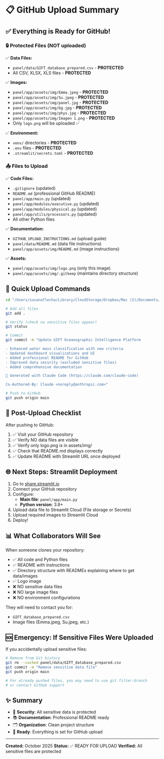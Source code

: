 # 📋 GitHub Upload Summary

## ✅ Everything is Ready for GitHub!

### 🔒 Protected Files (NOT uploaded)

✅ **Data Files:**
- `panel/data/GIFT_database_prepared.csv` - **PROTECTED**
- All CSV, XLSX, XLS files - **PROTECTED**

✅ **Images:**
- `panel/app/assets/img/Emma.jpeg` - **PROTECTED**
- `panel/app/assets/img/Su.jpeg` - **PROTECTED**
- `panel/app/assets/img/panel.jpg` - **PROTECTED**
- `panel/app/assets/img/bg.jpg` - **PROTECTED**
- `panel/app/assets/img/phys.jpg` - **PROTECTED**
- `panel/app/assets/img/Imagen 1.png` - **PROTECTED**
- Only `logo.png` will be uploaded ✅

✅ **Environment:**
- `venv/` directories - **PROTECTED**
- `.env` files - **PROTECTED**
- `.streamlit/secrets.toml` - **PROTECTED**

### 📤 Files to Upload

✅ **Code Files:**
- `.gitignore` (updated)
- `README.md` (professional GitHub README)
- `panel/app/main.py` (updated)
- `panel/app/modules/executive.py` (updated)
- `panel/app/modules/physical.py` (updated)
- `panel/app/utils/processors.py` (updated)
- All other Python files

✅ **Documentation:**
- `GITHUB_UPLOAD_INSTRUCTIONS.md` (upload guide)
- `panel/data/README.md` (data file instructions)
- `panel/app/assets/img/README.md` (image instructions)

✅ **Assets:**
- `panel/app/assets/img/logo.png` (only this image)
- `panel/app/assets/img/.gitkeep` (maintains directory structure)

## 🚀 Quick Upload Commands

```bash
cd "/Users/susanaflecha/Library/CloudStorage/Dropbox/Mac (2)/Documents/GitHub/GIFT_EDA"

# Add all files
git add .

# Verify (check no sensitive files appear)
git status

# Commit
git commit -m "Update GIFT Oceanographic Intelligence Platform

- Enhanced water mass classification with new criteria
- Updated dashboard visualizations and UI
- Added professional README for GitHub
- Improved data security (excluded sensitive files)
- Added comprehensive documentation

🤖 Generated with Claude Code (https://claude.com/claude-code)

Co-Authored-By: Claude <noreply@anthropic.com>"

# Push to GitHub
git push origin main
```

## 📝 Post-Upload Checklist

After pushing to GitHub:

1. ✅ Visit your GitHub repository
2. ✅ Verify NO data files are visible
3. ✅ Verify only logo.png is in assets/img/
4. ✅ Check that README.md displays correctly
5. ✅ Update README with Streamlit URL once deployed

## 🌐 Next Steps: Streamlit Deployment

1. Go to [share.streamlit.io](https://share.streamlit.io/)
2. Connect your GitHub repository
3. Configure:
   - **Main file**: `panel/app/main.py`
   - **Python version**: 3.8+
4. Upload data file to Streamlit Cloud (File storage or Secrets)
5. Upload required images to Streamlit Cloud
6. Deploy!

## 📊 What Collaborators Will See

When someone clones your repository:

- ✅ All code and Python files
- ✅ README with instructions
- ✅ Directory structure with READMEs explaining where to get data/images
- ✅ Logo image
- ❌ NO sensitive data files
- ❌ NO large image files
- ❌ NO environment configurations

They will need to contact you for:
- `GIFT_database_prepared.csv`
- Image files (Emma.jpeg, Su.jpeg, etc.)

## 🆘 Emergency: If Sensitive Files Were Uploaded

If you accidentally upload sensitive files:

```bash
# Remove from Git history
git rm --cached panel/data/GIFT_database_prepared.csv
git commit -m "Remove sensitive data file"
git push origin main

# For already pushed files, you may need to use git filter-branch
# or contact GitHub support
```

## ✨ Summary

- 🔐 **Security**: All sensitive data is protected
- 📚 **Documentation**: Professional README ready
- 🗂️ **Organization**: Clean project structure
- 🚀 **Ready**: Everything is set for GitHub upload

---

**Created:** October 2025
**Status:** ✅ READY FOR UPLOAD
**Verified:** All sensitive files are protected
